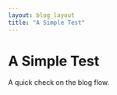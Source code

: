 ```yaml
---
layout: blog_layout
title: "A Simple Test"
---
```


A Simple Test
=========================
 
A quick check on the blog flow.
